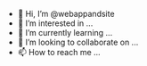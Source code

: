 - 👋 Hi, I’m @webappandsite
- 👀 I’m interested in ...
- 🌱 I’m currently learning ...
- 💞️ I’m looking to collaborate on ...
- 📫 How to reach me ...

<!---
webappandsite/webappandsite is a ✨ special ✨ repository because its `README.md` (this file) appears on your GitHub profile.
You can click the Preview link to take a look at your changes.
--->
